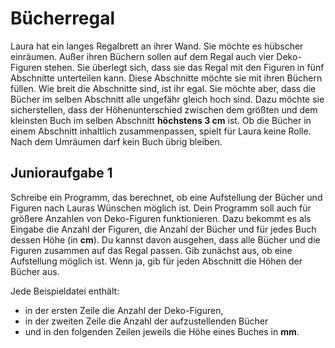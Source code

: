 # Bücherregal
Laura hat ein langes Regalbrett an ihrer Wand. Sie möchte es hübscher einräumen. Außer ihren Büchern sollen auf dem Regal auch vier Deko-Figuren stehen. Sie überlegt sich, dass sie das Regal mit den Figuren in fünf Abschnitte unterteilen kann. Diese Abschnitte möchte sie mit ihren Büchern füllen. Wie breit die Abschnitte sind, ist ihr egal. Sie möchte aber, dass die Bücher im selben Abschnitt alle ungefähr gleich hoch sind. Dazu möchte sie sicherstellen, dass der Höhenunterschied zwischen dem größten und dem kleinsten Buch im selben Abschnitt **höchstens 3 cm** ist. Ob die Bücher in einem Abschnitt inhaltlich zusammenpassen, spielt für Laura keine Rolle. Nach dem Umräumen darf kein Buch übrig bleiben.

## Junioraufgabe 1
Schreibe ein Programm, das berechnet, ob eine Aufstellung der Bücher und Figuren nach Lauras Wünschen möglich ist. Dein Programm soll auch für größere Anzahlen von Deko-Figuren funktionieren. Dazu bekommt es als Eingabe die Anzahl der Figuren, die Anzahl der Bücher und für jedes Buch dessen Höhe (in **cm**). Du kannst davon ausgehen, dass alle Bücher und die Figuren zusammen auf das Regal passen.
Gib zunächst aus, ob eine Aufstellung möglich ist. Wenn ja, gib für jeden Abschnitt die Höhen der Bücher aus.

Jede Beispieldatei enthält:
- in der ersten Zeile die Anzahl der Deko-Figuren,
- in der zweiten Zeile die Anzahl der aufzustellenden Bücher
- und in den folgenden Zeilen jeweils die Höhe eines Buches in **mm**.
